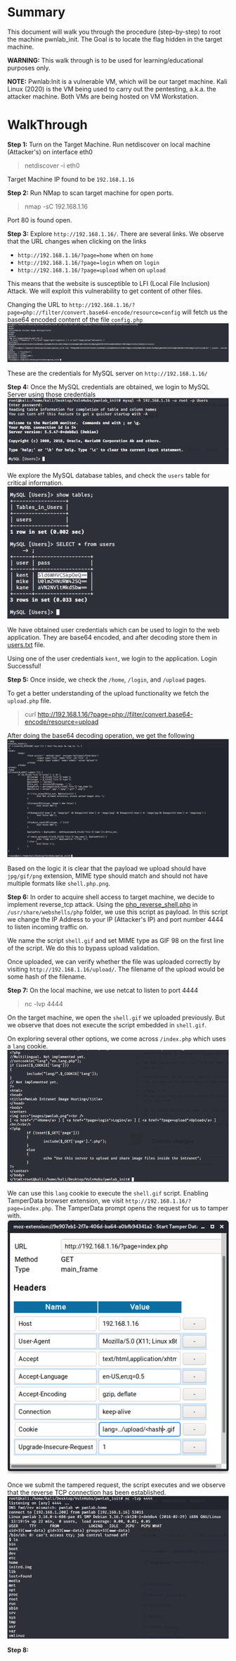 # Summary
This document will walk you through the procedure (step-by-step) to root the machine pwnlab_init.
The Goal is to locate the flag hidden in the target machine.

**WARNING:** This walk through is to be used for learning/educational purposes only.

**NOTE:**
Pwnlab:Init is a vulnerable VM, which will be our target machine.
Kali Linux (2020) is the VM being used to carry out the pentesting, a.k.a. the attacker machine.
Both VMs are being hosted on VM Workstation.

# WalkThrough

**Step 1:**
Turn on the Target Machine. Run netdiscover on local machine (Attacker's) on interface eth0
> netdiscover -i eth0

Target Machine IP found to be `192.168.1.16`

**Step 2:**
Run NMap to scan target machine for open ports. 
> nmap -sC 192.168.1.16

Port 80 is found open.

**Step 3:**
Explore `http://192.168.1.16/`. There are several links. We observe that the URL changes when clicking on the links
- `http://192.168.1.16/?page=home` when on `home`
- `http://192.168.1.16/?page=login` when on `login`
- `http://192.168.1.16/?page=upload` when on `upload`

This means that the website is susceptible to LFI (Local File Inclusion) Attack. We will exploit this vulnerability to get content of other files. 

Changing the URL to `http://192.168.1.16/?page=php://filter/convert.base64-encode/resource=config` will fetch us the base64 encoded content of the file `config.php`
![lfi_config.png](lfi_config.png)

These are the credentials for MySQL server on `http://192.168.1.16/`

**Step 4:**
Once the MySQL credentials are obtained, we login to MySQL Server using those credentials
![mysql_access.png](mysql_access.png)

We explore the MySQL database tables, and check the `users` table for critical information.
![mysql_users.png](mysql_users.png)

We have obtained user credentials which can be used to login to the web application. They are base64 encoded, and after decoding store them in [users.txt](users.txt) file.

Using one of the user credentials `kent`, we login to the application. Login Successful!

**Step 5:**
Once inside, we check the `/home`, `/login`, and `/upload` pages. 

To get a better understanding of the upload functionality we fetch the `upload.php` file.
> curl http://192.168.1.16/?page=php://filter/convert.base64-encode/resource=upload

After doing the base64 decoding operation, we get the following
![upload_logic.png](upload_logic.png)

Based on the logic it is clear that the payload we upload should have `jpg/gif/png` extension, MIME type should match and should not have multiple formats like `shell.php.png`.

**Step 6:**
In order to acquire shell access to target machine, we decide to implement reverse_tcp attack. Using the [php_reverse_shell.php](php_reverse_shell.php) in `/usr/share/webshells/php` folder, we use this script as payload. In this script we change the IP Address to your IP (Attacker's IP) and port number 4444 to listen incoming traffic on.

We name the script `shell.gif` and set MIME type as GIF 98 on the first line of the script. We do this to bypass upload validation.

Once uploaded, we can verify whether the file was uploaded correctly by visiting `http://192.168.1.16/upload/`.
The filename of the upload would be some hash of the filename. 

**Step 7:**
On the local machine, we use netcat to listen to port 4444
> nc -lvp 4444

On the target machine, we open the `shell.gif` we uploaded previously. But we observe that does not execute the script embedded in `shell.gif`.

On exploring several other options, we come across `/index.php` which uses a `lang` cookie.
![index_logic.png](index_logic.png)

We can use this `lang` cookie to execute the `shell.gif` script. Enabling TamperData browser extension, we visit `http://192.168.1.16/?page=index.php`. The TamperData prompt opens the request for us to tamper with. 
![tamper_request.png](tamper_request.png)

Once we submit the tampered request, the script executes and we observe that the reverse TCP connection has been established.
![reverse_tcp.png](reverse_tcp.png)

**Step 8:**


